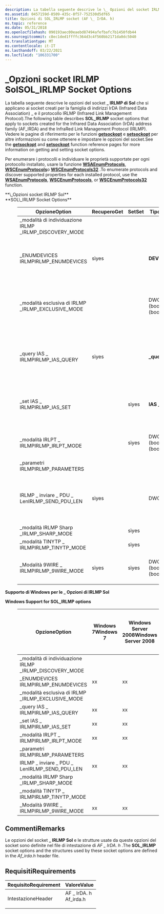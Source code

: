 ```yaml
---
description: La tabella seguente descrive le \_ Opzioni del socket IRLMP di Sol che si applicano ai socket creati per la famiglia di indirizzi IrDA (Infrared Data Association) \_ e il protocollo IRLMP (Infrared Link Management Protocol).
ms.assetid: 0457159d-8509-435c-8f57-752530d5df65
title: Opzioni di SOL_IRLMP socket (AF \_ IrDA. h)
ms.topic: reference
ms.date: 05/31/2018
ms.openlocfilehash: 090193aec00eaebd87494afefbafc7b1450fdb44
ms.sourcegitcommit: c8ec1ded1ffffc364d3c4f560bb2171da0dc5040
ms.translationtype: MT
ms.contentlocale: it-IT
ms.lasthandoff: 03/22/2021
ms.locfileid: "106331700"
---
```

# <a name="sol_irlmp-socket-options"></a><span data-ttu-id="61fff-103">\_Opzioni socket IRLMP Sol</span><span class="sxs-lookup"><span data-stu-id="61fff-103">SOL\_IRLMP Socket Options</span></span>

<span data-ttu-id="61fff-104">La tabella seguente descrive le opzioni del socket **\_ IRLMP di Sol** che si applicano ai socket creati per la famiglia di indirizzi IrDA (Infrared Data Association) \_ e il protocollo IRLMP (Infrared Link Management Protocol).</span><span class="sxs-lookup"><span data-stu-id="61fff-104">The following table describes **SOL\_IRLMP** socket options that apply to sockets created for the Infrared Data Association (IrDA) address family (AF\_IRDA) and the InfraRed Link Management Protocol (IRLMP).</span></span> <span data-ttu-id="61fff-105">Vedere le pagine di riferimento per le funzioni [**getsockopt**](/windows/desktop/api/winsock/nf-winsock-getsockopt) e [**setsockopt**](/windows/desktop/api/winsock/nf-winsock-setsockopt) per altre informazioni su come ottenere e impostare le opzioni del socket.</span><span class="sxs-lookup"><span data-stu-id="61fff-105">See the [**getsockopt**](/windows/desktop/api/winsock/nf-winsock-getsockopt) and [**setsockopt**](/windows/desktop/api/winsock/nf-winsock-setsockopt) function reference pages for more information on getting and setting socket options.</span></span>

<span data-ttu-id="61fff-106">Per enumerare i protocolli e individuare le proprietà supportate per ogni protocollo installato, usare la funzione [**WSAEnumProtocols**](/windows/desktop/api/Winsock2/nf-winsock2-wsaenumprotocolsa), [**WSCEnumProtocols**](/windows/desktop/api/Ws2spi/nf-ws2spi-wscenumprotocols)o [**WSCEnumProtocols32**](/windows/desktop/api/Ws2spi/nf-ws2spi-wscenumprotocols32) .</span><span class="sxs-lookup"><span data-stu-id="61fff-106">To enumerate protocols and discover supported properties for each installed protocol, use the [**WSAEnumProtocols**](/windows/desktop/api/Winsock2/nf-winsock2-wsaenumprotocolsa), [**WSCEnumProtocols**](/windows/desktop/api/Ws2spi/nf-ws2spi-wscenumprotocols), or [**WSCEnumProtocols32**](/windows/desktop/api/Ws2spi/nf-ws2spi-wscenumprotocols32) function.</span></span>

<dl> <span data-ttu-id="61fff-107"><dt><span id="SOL_IRLMP_Socket_Options"></span><span id="sol_irlmp_socket_options"></span><span id="SOL_IRLMP_SOCKET_OPTIONS"></span>**\_Opzioni socket IRLMP Sol**</dt> </span><span class="sxs-lookup"><span data-stu-id="61fff-107"><dt><span id="SOL_IRLMP_Socket_Options"></span><span id="sol_irlmp_socket_options"></span><span id="SOL_IRLMP_SOCKET_OPTIONS"></span>**SOL\_IRLMP Socket Options**</dt> </span></span><dd> <dl> <dt> 

| <span data-ttu-id="61fff-108">Opzione</span><span class="sxs-lookup"><span data-stu-id="61fff-108">Option</span></span>                 | <span data-ttu-id="61fff-109">Recupero</span><span class="sxs-lookup"><span data-stu-id="61fff-109">Get</span></span> | <span data-ttu-id="61fff-110">Set</span><span class="sxs-lookup"><span data-stu-id="61fff-110">Set</span></span> | <span data-ttu-id="61fff-111">Tipo optVal</span><span class="sxs-lookup"><span data-stu-id="61fff-111">Optval type</span></span>     | <span data-ttu-id="61fff-112">Descrizione</span><span class="sxs-lookup"><span data-stu-id="61fff-112">Description</span></span>                                                            |
|------------------------|-----|-----|-----------------|------------------------------------------------------------------------|
| <span data-ttu-id="61fff-113">\_modalità di individuazione IRLMP \_</span><span class="sxs-lookup"><span data-stu-id="61fff-113">IRLMP\_DISCOVERY\_MODE</span></span> |     |     |                 |                                                                        |
| <span data-ttu-id="61fff-114">\_ENUMDEVICES IRLMP</span><span class="sxs-lookup"><span data-stu-id="61fff-114">IRLMP\_ENUMDEVICES</span></span>     | <span data-ttu-id="61fff-115">sì</span><span class="sxs-lookup"><span data-stu-id="61fff-115">yes</span></span> |     | <span data-ttu-id="61fff-116">**DEVICELIST**</span><span class="sxs-lookup"><span data-stu-id="61fff-116">**DEVICELIST**</span></span>  | <span data-ttu-id="61fff-117">Restituisce un elenco di ID dispositivo IrDA per i dispositivi con supporto IR nell'intervallo.</span><span class="sxs-lookup"><span data-stu-id="61fff-117">Returns a list of IrDA device IDs for IR capable devices within range.</span></span> |
| <span data-ttu-id="61fff-118">\_modalità esclusiva di IRLMP \_</span><span class="sxs-lookup"><span data-stu-id="61fff-118">IRLMP\_EXCLUSIVE\_MODE</span></span> |     |     | <span data-ttu-id="61fff-119">DWORD (booleano)</span><span class="sxs-lookup"><span data-stu-id="61fff-119">DWORD (boolean)</span></span> | <span data-ttu-id="61fff-120">Imposta socket per ignorare il livello TinyTP per comunicare direttamente con IrLMP.</span><span class="sxs-lookup"><span data-stu-id="61fff-120">Sets socket to bypass TinyTP layer to directly communicate with IrLMP.</span></span> |
| <span data-ttu-id="61fff-121">\_query IAS \_ IRLMP</span><span class="sxs-lookup"><span data-stu-id="61fff-121">IRLMP\_IAS\_QUERY</span></span>      | <span data-ttu-id="61fff-122">sì</span><span class="sxs-lookup"><span data-stu-id="61fff-122">yes</span></span> |     | <span data-ttu-id="61fff-123">**\_query IAS**</span><span class="sxs-lookup"><span data-stu-id="61fff-123">**IAS\_QUERY**</span></span>  | <span data-ttu-id="61fff-124">Esegue una query su IAS per un servizio e un nome di classe specificati per i relativi attributi.</span><span class="sxs-lookup"><span data-stu-id="61fff-124">Queries IAS on a given service and class name for its attributes.</span></span>      |
| <span data-ttu-id="61fff-125">\_set IAS \_ IRLMP</span><span class="sxs-lookup"><span data-stu-id="61fff-125">IRLMP\_IAS\_SET</span></span>        |     | <span data-ttu-id="61fff-126">sì</span><span class="sxs-lookup"><span data-stu-id="61fff-126">yes</span></span> | <span data-ttu-id="61fff-127">**IAS \_ impostato**</span><span class="sxs-lookup"><span data-stu-id="61fff-127">**IAS\_SET**</span></span>    | <span data-ttu-id="61fff-128">Imposta un valore di attributo per un nome di classe e un attributo specificati in IAS.</span><span class="sxs-lookup"><span data-stu-id="61fff-128">Sets an attribute value for a given class name and attribute into IAS.</span></span> |
| <span data-ttu-id="61fff-129">\_modalità IRLPT \_ IRLMP</span><span class="sxs-lookup"><span data-stu-id="61fff-129">IRLMP\_IRLPT\_MODE</span></span>     |     | <span data-ttu-id="61fff-130">sì</span><span class="sxs-lookup"><span data-stu-id="61fff-130">yes</span></span> | <span data-ttu-id="61fff-131">DWORD (booleano)</span><span class="sxs-lookup"><span data-stu-id="61fff-131">DWORD (boolean)</span></span> | <span data-ttu-id="61fff-132">Abilita la comunicazione con stampanti con supporto IR.</span><span class="sxs-lookup"><span data-stu-id="61fff-132">Enables communication with IR capable printers.</span></span>                        |
| <span data-ttu-id="61fff-133">\_parametri IRLMP</span><span class="sxs-lookup"><span data-stu-id="61fff-133">IRLMP\_PARAMETERS</span></span>      |     |     |                 |                                                                        |
| <span data-ttu-id="61fff-134">IRLMP \_ inviare \_ PDU \_ Len</span><span class="sxs-lookup"><span data-stu-id="61fff-134">IRLMP\_SEND\_PDU\_LEN</span></span>  | <span data-ttu-id="61fff-135">sì</span><span class="sxs-lookup"><span data-stu-id="61fff-135">yes</span></span> |     | <span data-ttu-id="61fff-136">DWORD</span><span class="sxs-lookup"><span data-stu-id="61fff-136">DWORD</span></span>           | <span data-ttu-id="61fff-137">Recupera la lunghezza massima della PDU necessaria per usare la \_ modalità 9WIRE di IRLMP \_ .</span><span class="sxs-lookup"><span data-stu-id="61fff-137">Retrieves the maximum PDU length required to use IRLMP\_9WIRE\_MODE.</span></span>   |
| <span data-ttu-id="61fff-138">\_modalità IRLMP Sharp \_</span><span class="sxs-lookup"><span data-stu-id="61fff-138">IRLMP\_SHARP\_MODE</span></span>     |     | <span data-ttu-id="61fff-139">sì</span><span class="sxs-lookup"><span data-stu-id="61fff-139">yes</span></span> |                 |                                                                        |
| <span data-ttu-id="61fff-140">\_modalità TINYTP \_ IRLMP</span><span class="sxs-lookup"><span data-stu-id="61fff-140">IRLMP\_TINYTP\_MODE</span></span>    |     | <span data-ttu-id="61fff-141">sì</span><span class="sxs-lookup"><span data-stu-id="61fff-141">yes</span></span> |                 |                                                                        |
| <span data-ttu-id="61fff-142">\_Modalità 9WIRE \_ IRLMP</span><span class="sxs-lookup"><span data-stu-id="61fff-142">IRLMP\_9WIRE\_MODE</span></span>     | <span data-ttu-id="61fff-143">sì</span><span class="sxs-lookup"><span data-stu-id="61fff-143">yes</span></span> | <span data-ttu-id="61fff-144">sì</span><span class="sxs-lookup"><span data-stu-id="61fff-144">yes</span></span> | <span data-ttu-id="61fff-145">DWORD (booleano)</span><span class="sxs-lookup"><span data-stu-id="61fff-145">DWORD (boolean)</span></span> | <span data-ttu-id="61fff-146">Inserisce il socket IrDA in modalità IrCOMM.</span><span class="sxs-lookup"><span data-stu-id="61fff-146">Puts the IrDA socket into IrCOMM mode.</span></span>                                 |



 

<span data-ttu-id="61fff-147"></dt> </dl> </dd> <dt><span id="Windows_Support_for_SOL_IRLMP_options"></span><span id="windows_support_for_sol_irlmp_options"></span><span id="WINDOWS_SUPPORT_FOR_SOL_IRLMP_OPTIONS"></span>**Supporto di Windows per le \_ Opzioni di IRLMP Sol**</dt> </span><span class="sxs-lookup"><span data-stu-id="61fff-147"></dt> </dl> </dd> <dt><span id="Windows_Support_for_SOL_IRLMP_options"></span><span id="windows_support_for_sol_irlmp_options"></span><span id="WINDOWS_SUPPORT_FOR_SOL_IRLMP_OPTIONS"></span>**Windows Support for SOL\_IRLMP options**</dt> </span></span><dd> <dl> <dt> 

| <span data-ttu-id="61fff-148">Opzione</span><span class="sxs-lookup"><span data-stu-id="61fff-148">Option</span></span>                            | <span data-ttu-id="61fff-149">Windows 7</span><span class="sxs-lookup"><span data-stu-id="61fff-149">Windows 7</span></span> | <span data-ttu-id="61fff-150">Windows Server 2008</span><span class="sxs-lookup"><span data-stu-id="61fff-150">Windows Server 2008</span></span> | <span data-ttu-id="61fff-151">Windows Vista</span><span class="sxs-lookup"><span data-stu-id="61fff-151">Windows Vista</span></span> | <span data-ttu-id="61fff-152">Windows Server 2003</span><span class="sxs-lookup"><span data-stu-id="61fff-152">Windows Server 2003</span></span> | <span data-ttu-id="61fff-153">Windows XP</span><span class="sxs-lookup"><span data-stu-id="61fff-153">Windows XP</span></span> | <span data-ttu-id="61fff-154">Windows 2000</span><span class="sxs-lookup"><span data-stu-id="61fff-154">Windows 2000</span></span> | <span data-ttu-id="61fff-155">Windows me, Windows 98</span><span class="sxs-lookup"><span data-stu-id="61fff-155">Windows Me, Windows 98</span></span> | <span data-ttu-id="61fff-156">Windows NT 4.0</span><span class="sxs-lookup"><span data-stu-id="61fff-156">Windows NT 4.0</span></span> |
|-----------------------------------|-----------|---------------------|---------------|---------------------|------------|--------------|------------------------|----------------|
| <span data-ttu-id="61fff-157">\_modalità di individuazione IRLMP \_</span><span class="sxs-lookup"><span data-stu-id="61fff-157">IRLMP\_DISCOVERY\_MODE</span></span><br/> |           |                     |               |                     |            |              | <span data-ttu-id="61fff-158">x</span><span class="sxs-lookup"><span data-stu-id="61fff-158">x</span></span>                      |                |
| <span data-ttu-id="61fff-159">\_ENUMDEVICES IRLMP</span><span class="sxs-lookup"><span data-stu-id="61fff-159">IRLMP\_ENUMDEVICES</span></span><br/>     | <span data-ttu-id="61fff-160">x</span><span class="sxs-lookup"><span data-stu-id="61fff-160">x</span></span>         | <span data-ttu-id="61fff-161">x</span><span class="sxs-lookup"><span data-stu-id="61fff-161">x</span></span>                   | <span data-ttu-id="61fff-162">x</span><span class="sxs-lookup"><span data-stu-id="61fff-162">x</span></span>             | <span data-ttu-id="61fff-163">x</span><span class="sxs-lookup"><span data-stu-id="61fff-163">x</span></span>                   | <span data-ttu-id="61fff-164">x</span><span class="sxs-lookup"><span data-stu-id="61fff-164">x</span></span>          | <span data-ttu-id="61fff-165">x</span><span class="sxs-lookup"><span data-stu-id="61fff-165">x</span></span>            | <span data-ttu-id="61fff-166">x</span><span class="sxs-lookup"><span data-stu-id="61fff-166">x</span></span>                      |                |
| <span data-ttu-id="61fff-167">\_modalità esclusiva di IRLMP \_</span><span class="sxs-lookup"><span data-stu-id="61fff-167">IRLMP\_EXCLUSIVE\_MODE</span></span><br/> |           |                     |               |                     |            |              |                        |                |
| <span data-ttu-id="61fff-168">\_query IAS \_ IRLMP</span><span class="sxs-lookup"><span data-stu-id="61fff-168">IRLMP\_IAS\_QUERY</span></span><br/>      | <span data-ttu-id="61fff-169">x</span><span class="sxs-lookup"><span data-stu-id="61fff-169">x</span></span>         | <span data-ttu-id="61fff-170">x</span><span class="sxs-lookup"><span data-stu-id="61fff-170">x</span></span>                   | <span data-ttu-id="61fff-171">x</span><span class="sxs-lookup"><span data-stu-id="61fff-171">x</span></span>             | <span data-ttu-id="61fff-172">x</span><span class="sxs-lookup"><span data-stu-id="61fff-172">x</span></span>                   | <span data-ttu-id="61fff-173">x</span><span class="sxs-lookup"><span data-stu-id="61fff-173">x</span></span>          | <span data-ttu-id="61fff-174">x</span><span class="sxs-lookup"><span data-stu-id="61fff-174">x</span></span>            | <span data-ttu-id="61fff-175">x</span><span class="sxs-lookup"><span data-stu-id="61fff-175">x</span></span>                      |                |
| <span data-ttu-id="61fff-176">\_set IAS \_ IRLMP</span><span class="sxs-lookup"><span data-stu-id="61fff-176">IRLMP\_IAS\_SET</span></span><br/>        | <span data-ttu-id="61fff-177">x</span><span class="sxs-lookup"><span data-stu-id="61fff-177">x</span></span>         | <span data-ttu-id="61fff-178">x</span><span class="sxs-lookup"><span data-stu-id="61fff-178">x</span></span>                   | <span data-ttu-id="61fff-179">x</span><span class="sxs-lookup"><span data-stu-id="61fff-179">x</span></span>             | <span data-ttu-id="61fff-180">x</span><span class="sxs-lookup"><span data-stu-id="61fff-180">x</span></span>                   | <span data-ttu-id="61fff-181">x</span><span class="sxs-lookup"><span data-stu-id="61fff-181">x</span></span>          | <span data-ttu-id="61fff-182">x</span><span class="sxs-lookup"><span data-stu-id="61fff-182">x</span></span>            | <span data-ttu-id="61fff-183">x</span><span class="sxs-lookup"><span data-stu-id="61fff-183">x</span></span>                      |                |
| <span data-ttu-id="61fff-184">\_modalità IRLPT \_ IRLMP</span><span class="sxs-lookup"><span data-stu-id="61fff-184">IRLMP\_IRLPT\_MODE</span></span><br/>     | <span data-ttu-id="61fff-185">x</span><span class="sxs-lookup"><span data-stu-id="61fff-185">x</span></span>         | <span data-ttu-id="61fff-186">x</span><span class="sxs-lookup"><span data-stu-id="61fff-186">x</span></span>                   | <span data-ttu-id="61fff-187">x</span><span class="sxs-lookup"><span data-stu-id="61fff-187">x</span></span>             | <span data-ttu-id="61fff-188">x</span><span class="sxs-lookup"><span data-stu-id="61fff-188">x</span></span>                   | <span data-ttu-id="61fff-189">x</span><span class="sxs-lookup"><span data-stu-id="61fff-189">x</span></span>          | <span data-ttu-id="61fff-190">x</span><span class="sxs-lookup"><span data-stu-id="61fff-190">x</span></span>            |                        |                |
| <span data-ttu-id="61fff-191">\_parametri IRLMP</span><span class="sxs-lookup"><span data-stu-id="61fff-191">IRLMP\_PARAMETERS</span></span><br/>      |           |                     |               |                     |            |              | <span data-ttu-id="61fff-192">x</span><span class="sxs-lookup"><span data-stu-id="61fff-192">x</span></span>                      |                |
| <span data-ttu-id="61fff-193">IRLMP \_ inviare \_ PDU \_ Len</span><span class="sxs-lookup"><span data-stu-id="61fff-193">IRLMP\_SEND\_PDU\_LEN</span></span><br/>  | <span data-ttu-id="61fff-194">x</span><span class="sxs-lookup"><span data-stu-id="61fff-194">x</span></span>         | <span data-ttu-id="61fff-195">x</span><span class="sxs-lookup"><span data-stu-id="61fff-195">x</span></span>                   | <span data-ttu-id="61fff-196">x</span><span class="sxs-lookup"><span data-stu-id="61fff-196">x</span></span>             | <span data-ttu-id="61fff-197">x</span><span class="sxs-lookup"><span data-stu-id="61fff-197">x</span></span>                   | <span data-ttu-id="61fff-198">x</span><span class="sxs-lookup"><span data-stu-id="61fff-198">x</span></span>          | <span data-ttu-id="61fff-199">x</span><span class="sxs-lookup"><span data-stu-id="61fff-199">x</span></span>            |                        |                |
| <span data-ttu-id="61fff-200">\_modalità IRLMP Sharp \_</span><span class="sxs-lookup"><span data-stu-id="61fff-200">IRLMP\_SHARP\_MODE</span></span><br/>     |           |                     |               |                     |            |              |                        |                |
| <span data-ttu-id="61fff-201">\_modalità TINYTP \_ IRLMP</span><span class="sxs-lookup"><span data-stu-id="61fff-201">IRLMP\_TINYTP\_MODE</span></span><br/>    |           |                     |               |                     |            |              | <span data-ttu-id="61fff-202">x</span><span class="sxs-lookup"><span data-stu-id="61fff-202">x</span></span>                      |                |
| <span data-ttu-id="61fff-203">\_Modalità 9WIRE \_ IRLMP</span><span class="sxs-lookup"><span data-stu-id="61fff-203">IRLMP\_9WIRE\_MODE</span></span><br/>     | <span data-ttu-id="61fff-204">x</span><span class="sxs-lookup"><span data-stu-id="61fff-204">x</span></span>         | <span data-ttu-id="61fff-205">x</span><span class="sxs-lookup"><span data-stu-id="61fff-205">x</span></span>                   | <span data-ttu-id="61fff-206">x</span><span class="sxs-lookup"><span data-stu-id="61fff-206">x</span></span>             | <span data-ttu-id="61fff-207">x</span><span class="sxs-lookup"><span data-stu-id="61fff-207">x</span></span>                   | <span data-ttu-id="61fff-208">x</span><span class="sxs-lookup"><span data-stu-id="61fff-208">x</span></span>          | <span data-ttu-id="61fff-209">x</span><span class="sxs-lookup"><span data-stu-id="61fff-209">x</span></span>            |                        |                |



 


</dt> </dl> </dd> </dl>

## <a name="remarks"></a><span data-ttu-id="61fff-210">Commenti</span><span class="sxs-lookup"><span data-stu-id="61fff-210">Remarks</span></span>

<span data-ttu-id="61fff-211">Le opzioni del socket **\_ IRLMP Sol** e le strutture usate da queste opzioni del socket sono definite nel file di intestazione di *AF \_ IrDA. h* .</span><span class="sxs-lookup"><span data-stu-id="61fff-211">The **SOL\_IRLMP** socket options and the structures used by these socket options are defined in the *Af\_irda.h* header file.</span></span>

## <a name="requirements"></a><span data-ttu-id="61fff-212">Requisiti</span><span class="sxs-lookup"><span data-stu-id="61fff-212">Requirements</span></span>



| <span data-ttu-id="61fff-213">Requisito</span><span class="sxs-lookup"><span data-stu-id="61fff-213">Requirement</span></span> | <span data-ttu-id="61fff-214">Valore</span><span class="sxs-lookup"><span data-stu-id="61fff-214">Value</span></span> |
|-------------------|---------------------------------------------------------------------------------------|
| <span data-ttu-id="61fff-215">Intestazione</span><span class="sxs-lookup"><span data-stu-id="61fff-215">Header</span></span><br/> | <dl> <span data-ttu-id="61fff-216"><dt>AF \_ IrDA. h</dt></span><span class="sxs-lookup"><span data-stu-id="61fff-216"><dt>Af\_irda.h</dt></span></span> </dl> |



 

 




